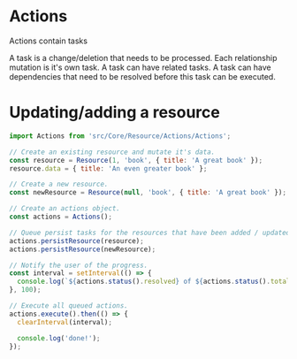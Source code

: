 # Actions

Actions contain tasks

A task is a change/deletion that needs to be processed. Each relationship mutation is it's own task.
A task can have related tasks. A task can have dependencies that need to be resolved before this
task can be executed.

# Updating/adding a resource

```javascript
import Actions from 'src/Core/Resource/Actions/Actions';

// Create an existing resource and mutate it's data.
const resource = Resource(1, 'book', { title: 'A great book' });
resource.data = { title: 'An even greater book' };

// Create a new resource.
const newResource = Resource(null, 'book', { title: 'A great book' });

// Create an actions object.
const actions = Actions();

// Queue persist tasks for the resources that have been added / updated.
actions.persistResource(resource);
actions.persistResource(newResource);

// Notify the user of the progress.
const interval = setInterval(() => {
  console.log(`${actions.status().resolved} of ${actions.status().total} tasks resolved`);
}, 100);

// Execute all queued actions.
actions.execute().then(() => {
  clearInterval(interval);

  console.log('done!');
});
```
